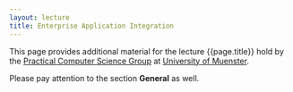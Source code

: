 ```yaml
---
layout: lecture
title: Enterprise Application Integration
---
```


This page provides additional material for the lecture {{page.title}} hold by the <a href="https://www.wi.uni-muenster.de/department/groups/pi">Practical Computer Science Group</a> at <a href="https://www.uni-muenster.de/">University of Muenster</a>.

Please pay attention to the section **General** as well.

